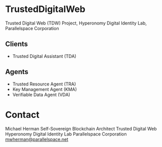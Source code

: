 # TrustedDigitalWeb
Trusted Digital Web (TDW) Project, Hyperonomy Digital Identity Lab, Parallelspace Corporation
## Clients
- Trusted Digital Assistant (TDA)
## Agents
- Trusted Resource Agent (TRA)
- Key Management Agent (KMA)
- Verifiable Data Agent (VDA)
# Contact
Michael Herman
Self-Sovereign Blockchain Architect
Trusted Digital Web
Hyperonomy Digital Identity Lab
Parallelspace Corporation
mwherman@parallelspace.net
